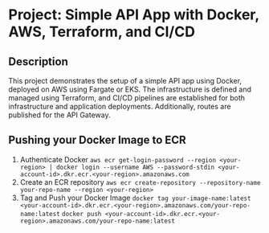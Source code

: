# Project: Simple API App with Docker, AWS, Terraform, and CI/CD

## Description

This project demonstrates the setup of a simple API app using Docker, deployed on AWS using Fargate or EKS. The infrastructure is defined and managed using Terraform, and CI/CD pipelines are established for both infrastructure and application deployments. Additionally, routes are published for the API Gateway.

## Pushing your Docker Image to ECR

1. Authenticate Docker
   `aws ecr get-login-password --region <your-region> | docker login --username AWS --password-stdin <your-account-id>.dkr.ecr.<your-region>.amazonaws.com`
2. Create an ECR repository
   `aws ecr create-repository --repository-name your-repo-name --region <your-region>`
3. Tag and Push your Docker Image
   `docker tag your-image-name:latest <your-account-id>.dkr.ecr.<your-region>.amazonaws.com/your-repo-name:latest`
   `docker push <your-account-id>.dkr.ecr.<your-region>.amazonaws.com/your-repo-name:latest`
